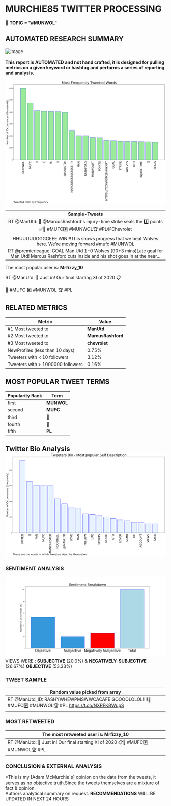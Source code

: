 # MURCHIE85 TWITTER PROCESSING 
&#x1F34E; **TOPIC = "#MUNWOL"**

## AUTOMATED RESEARCH SUMMARY

![image](https://marketingplatform.google.com/about/static/images/gmp/analytics-smb-benefit.jpg)
<br></br>
<b> This report is AUTOMATED and not hand crafted, it is designed for pulling metrics on a given keyword or hashtag and performs a series of reporting and analysis.</b>



![image](TWEETS.png)



|                **Sample-Tweets**        |
| :-------------: |
| RT @ManUtd: 🤩 @MarcusRashford's injury-time strike seals the 3️⃣ points ✅🔴 #MUFC#️⃣ #MUNWOL🏆 #PL@Chevrolet |
| HHUUUUUGGGGEEE WIN!!!This shows progress that we beat Wolves here. We're moving forward #mufc #MUNWOL |
| RT @premierleague: GOAL Man Utd 1-0 Wolves (90+3 mins)Late goal for Man Utd! Marcus Rashford cuts inside and his shot goes in at the near… |

The most popular user is: **Mrfizzy_10**
<div class="alert alert-block alert-danger"> RT @ManUtd: 🚨 Just in! Our final starting XI of 2020 📋

🔴 #MUFC
#️⃣ #MUNWOL
🏆 #PL</div>

## RELATED METRICS<br>
| Metric | Value |
| ------------- | ------------- |
| #1 Most tweeted to  | **ManUtd** |
| #2 Most tweeted to  | **MarcusRashford** |
| #3 Most tweeted to  | **chevrolet** |
| NewProfiles (less than 10 days) | 0.75%  |
| Tweeters with < 10 followers  | 3.12%|
| Tweeters with > 1000000 followers  | 0.16%  |



## MOST POPULAR TWEET TERMS 


| Popularity Rank  | Term |
| ------------- | ------------- |
| first  | **MUNWOL**  |
| second  | **MUFC**  |
| third  | **🔴** |
| fourth  | **️⃣**  |
| fifth  | **PL**  |


## Twitter Bio Analysis![image](BIO.png)
### SENTIMENT ANALYSIS
![image](sentiment.png)
VIEWS WERE : **SUBJECTIVE**  (20.0%) & **NEGATIVELY-SUBJECTIVE** (26.67%) **OBJECTIVE** (53.33%)

### TWEET SAMPLE 
| Random value picked from array |
| ------------- |
|RT @ManUtd_ID: RASHYWHEWPMSWWCACAFE GOOOOLOLOL!!!!🔴 #MUFC#️⃣ #MUNWOL🏆 #PL https://t.co/NXRFKBWupS |

### MOST RETWEETED 

| The most retweeted user is: **Mrfizzy_10**  |
| ------------- |
| RT @ManUtd: 🚨 Just in! Our final starting XI of 2020 📋🔴 #MUFC#️⃣ #MUNWOL🏆 #PL |

### CONCLUSION & EXTERNAL ANALYSIS

*This is my [Adam McMurchie`s] opinion on the data from the tweets, it serves as no objective truth.Since the tweets themselves are a mixture of fact & opinion.<br>
Authors analytical summary on request.
**RECOMMENDATIONS** WILL BE UPDATED IN NEXT  24 HOURS <br>